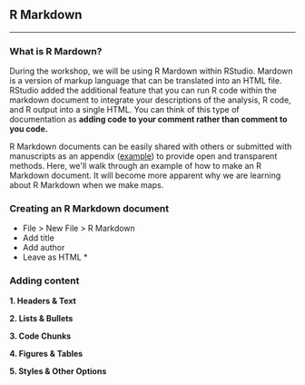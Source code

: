 ## R Markdown

-----

### What is R Mardown?

During the workshop, we will be using R Mardown within RStudio. Mardown is a version of markup language that can be translated into an HTML file. RStudio added the additional feature that you can run R code within the markdown document to integrate your descriptions of the analysis, R code, and R output into a single HTML. You can think of this type of documentation as **adding code to your comment rather than comment to you code.**

R Markdown documents can be easily shared with others or submitted with manuscripts as an appendix ([example](https://esajournals.onlinelibrary.wiley.com/action/downloadSupplement?doi=10.1002%2Feap.1617&attachmentId=2187835387)) to provide open and transparent methods. Here, we'll walk through an example of how to make an R Markdown document. It will become more apparent why we are learning about R Markdown when we make maps.

### Creating an R Markdown document

* File > New File > R Markdown
* Add title
* Add author
* Leave as HTML
    *

### Adding content

**1. Headers & Text**

**2. Lists & Bullets**

**3. Code Chunks**

**4. Figures & Tables**

**5. Styles & Other Options**


